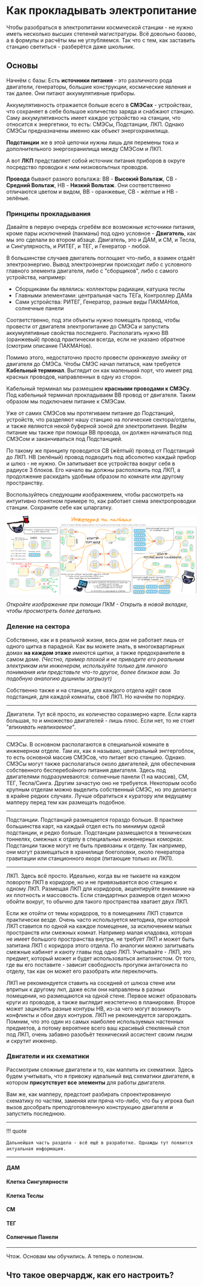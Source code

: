 # Как прокладывать электропитание

Чтобы разобраться в электропитании космической станции - не нужно иметь несколько высших степеней магистратуры. Всё довольно базово, а в формулы и расчёты мы не углубляемся. Так что с тем, как заставить станцию светиться - разберётся даже школьник.

## Основы

Начнём с базы:
Есть **источники питания** - это различного рода двигатели, генераторы, большие конструкции, космические явления и так далее. Они питают аккумулятивные приборы.

Аккумулятивность отражается больше всего в **СМЭСах** - устройствах, что сохраняет в себе большое количество заряда и снабжают станцию. Саму аккумулятивность имеет каждое устройство на станции, что относится к энергетики, то есть: СМЭСы, Подстанции, ЛКП. Однако СМЭСы предназначены именно как объект энергохранилища.

**Подстанции** же в этой цепочки нужны лишь для перемены тока и дополнительного энергохранилища между СМЭСом и ЛКП.

А вот **ЛКП** представляет собой источник питания приборов в округе посредство проводки к ним низковольтных проводов.

**Провода** бывают разного вольтажа: ВВ - **Высокий Вольтаж**, СВ - **Средний Вольтаж**, НВ - **Низкий Вольтаж**. Они соответственно отличаются цветом и видом, ВВ - оранжевые, СВ - жёлтые и НВ - зелёные.

### Принципы прокладывания

Давайте в первую очередь сгребём все возможные источники питания, кроме пары исключений (пакманы) под одно условное - **Двигатель**, как мы это сделали во втором абзаце. Двигатель, это и ДАМ, и СМ, и Тесла, и Сингулярность, и РИТЕГ, и ТЕГ, и Генератор - любой.

В большинстве случаев двигатель поглощает что-либо, а взамен отдаёт электроэнергию. Вывод электроэнергии происходит либо с условного главного элемента двигателя, либо с "сборщиков", либо с самого устройства, например:

- Сборщиками бы являлись: коллекторы радиации, катушка теслы
- Главными элементами: центральная часть ТЕГа, Контроллер ДАМа
- Сами устройства: РИТЕГ, Генератор, разные виды ПАКМАНов, солнечные панели

Соответственно, под эти объекты нужно помещать провод, чтобы провести от двигателя электропитание до СМЭСа и запустить аккумулятивные свойства последнего. Располагать нужно ВВ (оранжевый) провод практически всегда, если не указано обратное (смотрим описание ПАКМАНов). 

Помимо этого, недостаточно просто провести *оранжевую змейку* от двигателя до СМЭСа.
Чтобы СМЭС начал питаться, нам требуется **Кабельный терминал**. Выглядит он как маленький порт, что имеет ряд красных проводов, направленных в одну из сторон.

Кабельный терминал мы размещаем **красными проводами к СМЭСу**. Под кабельный терминал прокладываем ВВ провод от двигателя. Таким образом мы подключаем питание к СМЭСам. 

Уже от самих СМЭСов мы протягиваем питание до Подстанций, устройств, что разделяют нашу станцию на логические сектора/отделы, и также являются некой буферной зоной для электропитания. Ведём питание мы также при помощи ВВ провода, он должен начинаться под СМЭСом и заканчиваться под Подстанцией.

По такому же принципу проводится СВ (жёлтый) провод от Подстанций до ЛКП.
НВ (зелёный) провод подводить под абсолютно каждый прибор и шлюз - не нужно. Он запитывает все устройства вокруг себя в радиусе 3 блоков. Его начало вы должны расположить под ЛКП, а продолжение раскидать удобным образом по комнате или другому пространству. 

Воспользуйтесь следующим изображением, чтобы рассмотреть на интуитивно понятном примере то, как работает схема электропроводки станции. Сохраните себе как шпаргалку.

![Схематика энергетики](../pictures/mapping/energySchematic.png)

*Откройте изображение при помощи ПКМ - Открыть в новой вкладке, чтобы просмотреть более детально.*

### Деление на сектора

Собственно, как и в реальной жизни, весь дом не работает лишь от одного щитка в парадной. Как вы можете знать, в многоквартирных домах **на каждом этаже** имеются щитки, а также предохранителе в самом доме. *(Честно, пример плохой и не приводите его реальным электрикам или инженерам, используйте только для личного понимания или представьте что-то другое, более близкое вам. За подобную аналогию душнилы загрызут)*

Собственно также и на станции, для каждого отдела идёт своя подстанция, для каждой комнаты, своё ЛКП. Но начнём по порядку.

---
Двигатели. Тут всё просто, их количество соразмерно карте. Если карта большая, то и множество двигателей - лишь плюс. Если нет, то не стоит "*впихивать невпихаемое*".

---
СМЭСы. В основном располагаются в специальной комнате в инженерном отделе. Там их, как я называю, центральный энггергоблок, то есть основной массив СМЭСов, что питает всю станцию. Однако. СМЭСы могут также располагаться около двигателей, для обеспечения собственного бесперебойного питания двигателя. Здесь под двигателями подразумеваются: солнечные панели (1 на массив), СМ, ТЕГ, Тесла/Синга. Другим зачастую оно не требуется. Некоторым особо крупным отделам можно выделить собственный СМЭС, но это делается в крайне редких случаях. Лучше обратиться к куратору или ведущему мапперу перед тем как размещать подобное.

---
Подстанции. Подстанций размещается гораздо больше. В практике большинства карт, на каждый отдел есть по минимум одной подстанции, и редко больше. Подстанции размещаются в технических тоннелях, смежных к отделу в специальных инженерных коморках. Подстанции также могут не быть привязаны к отделу. Так например, они могут размещаться в хранилище боеголовки, около генератора гравитации или станционного якоря (питающие только их ЛКП).

---
ЛКП. Здесь всё просто. Идеально, когда вы не тыкаете на каждом повороте ЛКП в коридоре, но и не привязывается всю станцию к одному ЛКП. Размещая ЛКП для коридоров, акцентируйте внимание на их плотность и массовость. Если стандартных размеров отдел можно обойти вокруг, то обычно для такого пространства хватает двух ЛКП.

Если же отойти от темы коридоров, то в помещениях ЛКП ставится практически везде. Очень часто используется методика, при которой ЛКП ставится по одной на каждое помещение, за исключением малых пространств или смежных комнат. Например малая кладовка, которая не имеет большого пространства внутри, не требует ЛКП и может быть запитана ЛКП с коридора этого отдела. По аналогии можно запитывать смежные кабинет и каюту главы под одно ЛКП. Учитывайте - ЛКП, это предмет, который может и будет использоваться антагонистом. От того, где вы его поставите - зависит свободность прогулки антагониста по отделу, так как он может его разобрать или переключить.

ЛКП не рекомендуется ставить на соседней от шлюза стене или впритык к другому лкп, даже если они направлены в разных помещения, но размещаются на одной стене. Первое может образовать круги из проводов, а также выглядит неэстетично в планировке. Второе может зациклить разные контуры НВ, из-за чего могут возникнуть конфликты и сбои двух контуров.
ЛКП не рекомендуется загорождать. Помним, что это один из самых наиболее используемых настенных предметов, а потому вероятнее всего ваш красивый стеклянный стол под ЛКП, очень забавно разобьёт технический ассистент своим лицом и скрутит инженер.

### Двигатели и их схематики

Рассмотрим сложные двигатели и то, как маппить их схематики. Здесь будем учитывать, что я привожу идеальный вид схематики двигателя, в котором **присутствует все элементы** для работы двигателя.

Вам же, как мапперу, предстоит разбирать спроектированную схематику по частям, заменяя или пряча что-либо, что бы у игрока был вызов дособрать преподготовленную конструкцию двигателя и запустить последнюю. 

---
!!! quote

    Дальнейшая часть раздела - всё ещё в разработке. Однажды тут появится актуальная информация.
---

#### ДАМ

#### Клетка Сингулярности

#### Клетка Теслы

#### СМ

#### ТЕГ

#### Солнечные Панели

---
Чтож. Основам мы обучились. А теперь о полезном.

## Что такое оверчардж, как его настроить?


